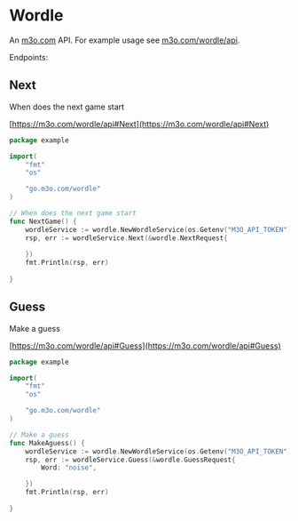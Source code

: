 # Wordle

An [m3o.com](https://m3o.com) API. For example usage see [m3o.com/wordle/api](https://m3o.com/wordle/api).

Endpoints:

## Next

When does the next game start


[https://m3o.com/wordle/api#Next](https://m3o.com/wordle/api#Next)

```go
package example

import(
	"fmt"
	"os"

	"go.m3o.com/wordle"
)

// When does the next game start
func NextGame() {
	wordleService := wordle.NewWordleService(os.Getenv("M3O_API_TOKEN"))
	rsp, err := wordleService.Next(&wordle.NextRequest{
		
	})
	fmt.Println(rsp, err)
	
}
```
## Guess

Make a guess


[https://m3o.com/wordle/api#Guess](https://m3o.com/wordle/api#Guess)

```go
package example

import(
	"fmt"
	"os"

	"go.m3o.com/wordle"
)

// Make a guess
func MakeAguess() {
	wordleService := wordle.NewWordleService(os.Getenv("M3O_API_TOKEN"))
	rsp, err := wordleService.Guess(&wordle.GuessRequest{
		Word: "noise",

	})
	fmt.Println(rsp, err)
	
}
```
